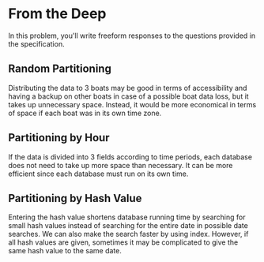 # From the Deep

In this problem, you'll write freeform responses to the questions provided in the specification.

## Random Partitioning

Distributing the data to 3 boats may be good in terms of accessibility and having a backup on other boats in case of a possible boat data loss, but it takes up unnecessary space. Instead, it would be more economical in terms of space if each boat was in its own time zone.

## Partitioning by Hour

If the data is divided into 3 fields according to time periods, each database does not need to take up more space than necessary. It can be more efficient since each database must run on its own time.

## Partitioning by Hash Value

Entering the hash value shortens database running time by searching for small hash values instead of searching for the entire date in possible date searches. We can also make the search faster by using index. However, if all hash values are given, sometimes it may be complicated to give the same hash value to the same date.

